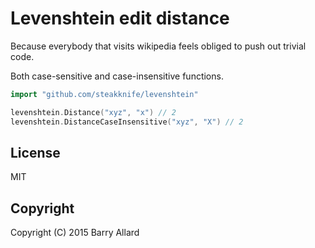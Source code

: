 # Levenshtein edit distance

Because everybody that visits wikipedia feels obliged to push out trivial code.

Both case-sensitive and case-insensitive functions.

```go
import "github.com/steakknife/levenshtein"

levenshtein.Distance("xyz", "x") // 2
levenshtein.DistanceCaseInsensitive("xyz", "X") // 2

```

## License

MIT

## Copyright

Copyright (C) 2015 Barry Allard
